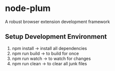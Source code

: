 # node-plum
A robust browser extension development framework

## Setup Development Environment

1. npm install -> install all dependencies
2. npm run build -> to build for once
2. npm run watch -> to watch for changes
2. npm run clean -> to clear all junk files
